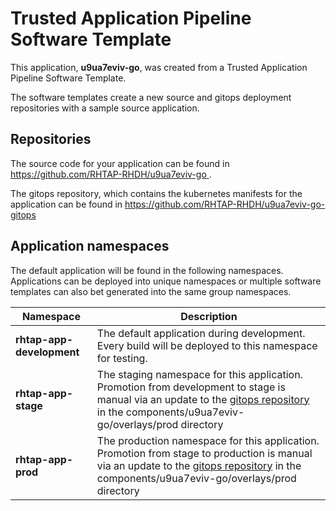# Trusted Application Pipeline Software Template

This application, **u9ua7eviv-go**, was created from a Trusted Application Pipeline Software Template.

The software templates create a new source and gitops deployment repositories with a sample source application. 

## Repositories

The source code for your application can be found in [https://github.com/RHTAP-RHDH/u9ua7eviv-go ](https://github.com/RHTAP-RHDH/u9ua7eviv-go ).
 
The gitops repository, which contains the kubernetes manifests for the application can be found in 
[https://github.com/RHTAP-RHDH/u9ua7eviv-go-gitops ](https://github.com/RHTAP-RHDH/u9ua7eviv-go-gitops ) 

## Application namespaces 

The default application will be found in the following namespaces. Applications can be deployed into unique namespaces or multiple software templates can also bet generated into the same group namespaces.  

|  Namespace   |  Description   |  
| -------- | -------- |   
| **rhtap-app-development** | The default application during development. Every build will be deployed to this namespace for testing. | 
| **rhtap-app-stage** | The staging namespace for this application. Promotion from development to stage is manual via an update to the [gitops repository](https://github.com/RHTAP-RHDH/u9ua7eviv-go-gitops ) in the components/u9ua7eviv-go/overlays/prod directory |  
| **rhtap-app-prod** | The production namespace for this application. Promotion from stage to production is manual via an update to the [gitops repository](https://github.com/RHTAP-RHDH/u9ua7eviv-go-gitops ) in the components/u9ua7eviv-go/overlays/prod directory | 
